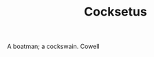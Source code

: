 ---
title: Cocksetus
letter: C
permalink: "/definitions/bld-cocksetus.html"
body: A boatman; a cockswain. Cowell
published_at: '2018-07-07'
source: Black's Law Dictionary 2nd Ed (1910)
layout: post
---